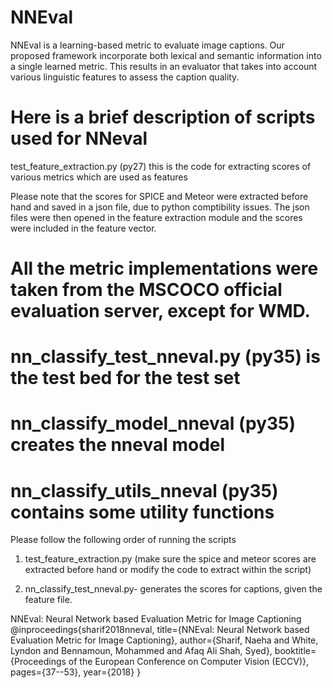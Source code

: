 # NNEval
NNEval is a learning-based metric to evaluate image captions. Our proposed framework incorporate both lexical and semantic information into a single learned metric. This results in an evaluator that takes into account various linguistic features to assess the caption quality.

Here is a brief description of scripts used for NNeval
==========================================================================================

test_feature_extraction.py  (py27) this is the code for extracting scores of various metrics which are used as features

Please note that the scores for SPICE and Meteor were extracted before hand and saved in a json file, due to python comptibility issues. The json files were then opened in the feature extraction module and the scores were included in the feature vector. 

All the metric implementations were taken from the MSCOCO official evaluation server, except for WMD. 
===========================================================================================

nn_classify_test_nneval.py (py35) is the test bed for the test set
===========================================================================================

nn_classify_model_nneval (py35) creates the nneval model
===========================================================================================

nn_classify_utils_nneval (py35) contains some utility functions
===========================================================================================

Please follow the following order of running the scripts

1) test_feature_extraction.py (make sure the spice and meteor scores are extracted before hand or modify the code to extract within the script)

2) nn_classify_test_nneval.py- generates the scores for captions, given the feature file. 


NNEval: Neural Network based Evaluation Metric for Image Captioning
@inproceedings{sharif2018nneval,
  title={NNEval: Neural Network based Evaluation Metric for Image Captioning},
  author={Sharif, Naeha and White, Lyndon and Bennamoun, Mohammed and Afaq Ali Shah, Syed},
  booktitle={Proceedings of the European Conference on Computer Vision (ECCV)},
  pages={37--53},
  year={2018}
}
